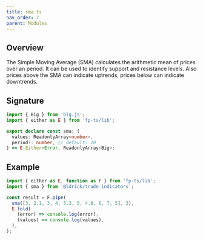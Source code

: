 ```yaml
---
title: sma.ts
nav_order: 7
parent: Modules
---
```


## Overview

The Simple Moving Average (SMA) calculates the arithmetic mean of prices over an period. It can be used to identify support and resistance levels. Also prices above the SMA can indicate uptrends, prices below can indicate downtrends.

## Signature

```typescript
import { Big } from 'big.js';
import { either as E } from 'fp-ts/lib';

export declare const sma: (
  values: ReadonlyArray<number>,
  period?: number, // default: 20
) => E.Either<Error, ReadonlyArray<Big>;
```

## Example

```typescript
import { either as E, function as F } from 'fp-ts/lib';
import { sma } from '@ldrick/trade-indicators';

const result = F.pipe(
  sma([3, 2.1, 3, 4, 5.3, 5, 4.8, 6, 7, 5], 3),
  E.fold(
    (error) => console.log(error),
    (values) => console.log(values),
  ),
);
```
